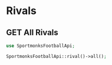 # Rivals

## GET All Rivals

```php
use SportmonksFootballApi;

SportmonksFootballApi::rival()->all();
```

